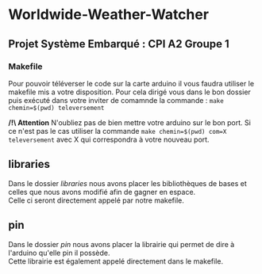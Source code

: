 # Worldwide-Weather-Watcher

## Projet Système Embarqué : CPI A2 Groupe 1

### Makefile

Pour pouvoir téléverser le code sur la carte arduino il vous faudra utiliser le makefile mis a votre disposition.
Pour cela dirigé vous dans le bon dossier puis exécuté dans votre inviter de comamnde la commande : `make chemin=$(pwd) televersement`  

__/!\ Attention__ N'oubliez pas de bien mettre votre arduino sur le bon port. Si ce n'est pas le cas utiliser la commande `make chemin=$(pwd) com=X televersement` avec X qui correspondra à votre nouveau port.

## libraries

Dans le dossier *libraries* nous avons placer les bibliothèques de bases et celles que nous avons modifié afin de gagner en espace.  
Celle ci seront directement appelé par notre makefile.

## pin

Dans le dossier *pin* nous avons placer la librairie qui permet de dire à l'arduino qu'elle pin il possède.  
Cette librairie est également appelé directement dans le makefile.
